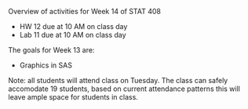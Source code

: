 Overview of activities for Week 14 of STAT 408

- HW 12 due at 10 AM on class day
- Lab 11 due at 10 AM on class day

The goals for Week 13 are:

- Graphics in SAS

Note: all students will attend class on Tuesday. The class can safely accomodate 19 students, based on current attendance patterns this will leave ample space for students in class.
